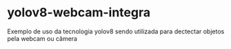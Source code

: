 # yolov8-webcam-integra
Exemplo de uso da tecnologia yolov8 sendo utilizada para dectectar objetos pela webcam ou câmera
